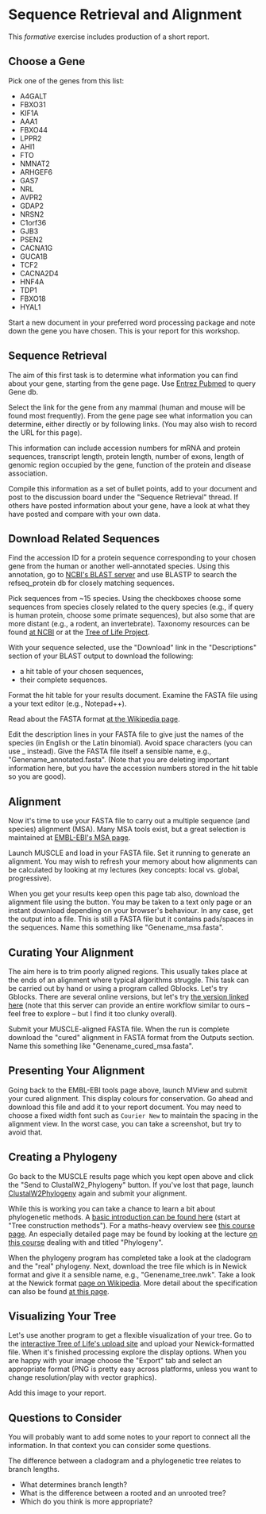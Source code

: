 # Sequence Retrieval and Alignment

This *formative* exercise includes production of a short report.

## Choose a Gene
Pick one of the genes from this list:
* A4GALT
* FBXO31
* KIF1A
* AAA1
* FBXO44
* LPPR2
* AHI1
* FTO
* NMNAT2
* ARHGEF6
* GAS7
* NRL
* AVPR2
* GDAP2
* NRSN2
* C1orf36
* GJB3
* PSEN2
* CACNA1G
* GUCA1B
* TCF2
* CACNA2D4
* HNF4A
* TDP1
* FBXO18
* HYAL1

Start a new document in your preferred word processing package and note down the gene you have chosen. This is your report for this workshop.


## Sequence Retrieval
The aim of this first task is to determine what information you can find about your gene, starting from the gene page. Use [Entrez Pubmed](http://www.ncbi.nlm.nih.gov/) to query Gene db.

Select the link for the gene from any mammal (human and mouse will be found most frequently). From the gene page see what information you can determine, either directly or by following links. (You may also wish to record the URL for this page).

This information can include accession numbers for mRNA and protein sequences, transcript length, protein length, number of exons, length of genomic region occupied by the gene, function of the protein and disease association.

Compile this information as a set of bullet points, add to your document and post to the discussion board under the "Sequence Retrieval" thread. If others have posted information about your gene, have a look at what they have posted and compare with your own data.


## Download Related Sequences
Find the accession ID for a protein sequence corresponding to your chosen gene from the human or another well-annotated species. Using this annotation, go to [NCBI's BLAST server](https://blast.ncbi.nlm.nih.gov/) and use BLASTP to search the refseq_protein db for closely matching sequences.

Pick sequences from ~15 species. Using the checkboxes choose some sequences from species closely related to the query species (e.g., if query is human protein, choose some primate sequences), but also some that are more distant (e.g., a rodent, an invertebrate). Taxonomy resources can be found [at NCBI](https://www.ncbi.nlm.nih.gov/taxonomy) or at the [Tree of Life Project](http://tolweb.org/tree/).

With your sequence selected, use the "Download" link in the "Descriptions" section of your BLAST output to download the following:
* a hit table of your chosen sequences,
* their complete sequences.

Format the hit table for your results document. Examine the FASTA file using a your text editor (e.g., Notepad++).

Read about the FASTA format [at the Wikipedia page](https://en.wikipedia.org/wiki/FASTA_format).

Edit the description lines in your FASTA file to give just the names of the species (in English or the Latin binomial). Avoid space characters (you can use _ instead). Give the FASTA file itself a sensible name, e.g., "Genename_annotated.fasta". (Note that you are deleting important information here, but you have the accession numbers stored in the hit table so you are good).


## Alignment
Now it's time to use your FASTA file to carry out a multiple sequence (and species) alignment (MSA). Many MSA tools exist, but a great selection is maintained at [EMBL-EBI's MSA page](http://www.ebi.ac.uk/Tools/msa/).

Launch MUSCLE and load in your FASTA file. Set it running to generate an alignment. You may wish to refresh your memory about how alignments can be calculated by looking at my lectures (key concepts: local vs. global, progressive).

When you get your results keep open this page tab also, download the alignment file using the button. You may be taken to a text only page or an instant download depending on your browser's behaviour. In any case, get the output into a file. This is still a FASTA file but it contains pads/spaces in the sequences. Name this something like "Genename_msa.fasta".


## Curating Your Alignment
The aim here is to trim poorly aligned regions. This usually takes place at the ends of an alignment where typical algorithms struggle. This task can be carried out by hand or using a program called Gblocks. Let's try Gblocks. There are several online versions, but let's try [the version linked here](http://phylogeny.lirmm.fr/phylo_cgi/one_task.cgi?task_type=gblocks) (note that this server can provide an entire workflow similar to ours – feel free to explore – but I find it too clunky overall).

Submit your MUSCLE-aligned FASTA file. When the run is complete download the "cured" alignment in FASTA format from the Outputs section. Name this something like "Genename_cured_msa.fasta".


## Presenting Your Alignment
Going back to the EMBL-EBI tools page above, launch MView and submit your cured alignment. This display colours for conservation. Go ahead and download this file and add it to your report document. You may need to choose a fixed width font such as ```Courier New``` to maintain the spacing in the alignment view. In the worst case, you can take a screenshot, but try to avoid that.


## Creating a Phylogeny
Go back to the MUSCLE results page which you kept open above and click the "Send to ClustalW2_Phylogeny" button. If you've lost that page, launch [ClustalW2Phylogeny](https://www.ebi.ac.uk/Tools/phylogeny/) again and submit your alignment.

While this is working you can take a chance to learn a bit about phylogenetic methods. A [basic introduction can be found here](http://www.scq.ubc.ca/introduction-to-phylogenetics/) (start at "Tree construction methods"). For a maths-heavy overview see [this course page](https://www.stat.wisc.edu/courses/st992-newton/smmb/files/phylogeny/phylogeny-4.pdf). An especially detailed page may be found by looking at the lecture [on this course](http://homes.cs.washington.edu/~ruzzo/courses/gs559/09wi/) dealing with and titled "Phylogeny".


When the phylogeny program has completed take a look at the cladogram and the "real" phylogeny. Next, download the tree file which is in Newick format and give it a sensible name, e.g., "Genename_tree.nwk". Take a look at the Newick format [page on Wikipedia](https://en.wikipedia.org/wiki/Newick_format). More detail about the specification can also be found [at this page](http://evolution.genetics.washington.edu/phylip/newicktree.html).


## Visualizing Your Tree
Let's use another program to get a flexible visualization of your tree. Go to the [interactive Tree of Life's upload site](http://itol.embl.de/upload.cgi) and upload your Newick-formatted file. When it's finished processing explore the display options. When you are happy with your image choose the "Export" tab and select an appropriate format (PNG is pretty easy across platforms, unless you want to change resolution/play with vector graphics).

Add this image to your report.


## Questions to Consider
You will probably want to add some notes to your report to connect all the information. In that context you can consider some questions.

The difference between a cladogram and a phylogenetic tree relates to branch lengths.
* What determines branch length?
* What is the difference between a rooted and an unrooted tree?
* Which do you think is more appropriate?
